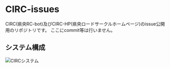 # CIRC-issues
CIRC(県央RC-bot)及びCIRC-HP(県央ロードサークルホームページ)のissue公開用のリポジトリです。
ここにcommit等は行いません。
## システム構成

![CIRCシステム](https://github.com/Gon-1222/CIRC-issues/assets/99107342/8f5e6d7a-c61d-4957-8d57-df94e1ce5d9d)

